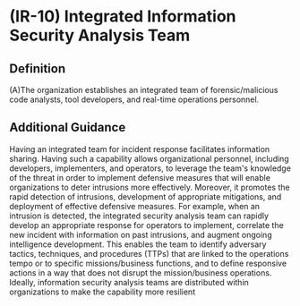 
# (IR-10) Integrated Information Security Analysis Team

## Definition

(A)The organization establishes an integrated team of forensic/malicious code analysts, tool developers, and real-time operations personnel.

## Additional Guidance

Having an integrated team for incident response facilitates information sharing. Having such a capability allows organizational personnel, including developers, implementers, and operators, to leverage the team's knowledge of the threat in order to implement defensive measures that will enable organizations to deter intrusions more effectively. Moreover, it promotes the rapid detection of intrusions, development of appropriate mitigations, and deployment of effective defensive measures. For example, when an intrusion is detected, the integrated security analysis team can rapidly develop an appropriate response for operators to implement, correlate the new incident with information on past intrusions, and augment ongoing intelligence development. This enables the team to identify adversary tactics, techniques, and procedures (TTPs) that are linked to the operations tempo or to specific missions/business functions, and to define responsive actions in a way that does not disrupt the mission/business operations. Ideally, information security analysis teams are distributed within organizations to make the capability more resilient
